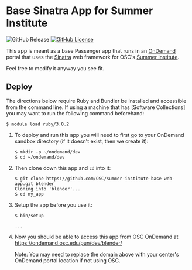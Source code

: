 # Base Sinatra App for Summer Institute

![GitHub Release](https://img.shields.io/github/release/osc/ood-example-ps.svg)
[![GitHub License](https://img.shields.io/badge/license-MIT-green.svg)](https://opensource.org/licenses/MIT)

This app is meant as a base Passenger app that runs in an [OnDemand] portal
that uses the [Sinatra] web framework for OSC's [Summer Institute].

Feel free to modify it anyway you see fit.

## Deploy

The directions below require Ruby and Bundler be installed and accessible from
the command line. If using a machine that has [Software Collections] you may
want to run the following command beforehand:

```console
$ module load ruby/3.0.2
```

1. To deploy and run this app you will need to first go to your OnDemand
   sandbox directory (if it doesn't exist, then we create it):

   ```console
   $ mkdir -p ~/ondemand/dev
   $ cd ~/ondemand/dev
   ```

2. Then clone down this app and `cd` into it:

   ```console
   $ git clone https://github.com/OSC/summer-institute-base-web-app.git blender
   Cloning into 'blender'...
   $ cd my_app
   ```

3. Setup the app before you use it:

   ```console
   $ bin/setup

   ...
   ```

4. Now you should be able to access this app from OSC OnDemand at
   https://ondemand.osc.edu/pun/dev/blender/

   Note: You may need to replace the domain above with your center's OnDemand
   portal location if not using OSC.

[OnDemand]: http://openondemand.org/
[Sinatra]: http://sinatrarb.com/
[Summer Institute]: https://www.osc.edu/education/si
